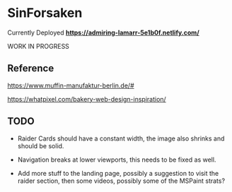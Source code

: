 # SinForsaken

Currently Deployed **https://admiring-lamarr-5e1b0f.netlify.com/**

WORK IN PROGRESS

## Reference

https://www.muffin-manufaktur-berlin.de/#

https://whatpixel.com/bakery-web-design-inspiration/

## TODO

- Raider Cards should have a constant width, the image also shrinks and should be solid.

- Navigation breaks at lower viewports, this needs to be fixed as well.

- Add more stuff to the landing page, possibly a suggestion to visit the raider section, then some videos, possibly some of the MSPaint strats?
